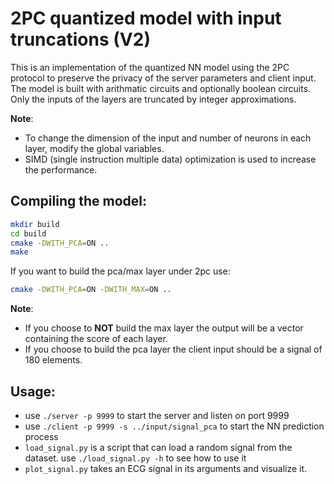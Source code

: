 # 2PC quantized model with input truncations (V2)

This is an implementation of the quantized NN model using the 2PC protocol to preserve the privacy of the server parameters and client input. The model is built with arithmatic circuits and optionally boolean circuits. Only the inputs of the layers are truncated by integer approximations.


**Note**: 
- To change the dimension of the input and number of neurons in each layer, modify the global variables.
- SIMD (single instruction multiple data) optimization is used to increase the performance.

## Compiling the model:
``` bash
mkdir build
cd build
cmake -DWITH_PCA=ON ..
make
```
If you want to build the pca/max layer under 2pc use:
``` bash
cmake -DWITH_PCA=ON -DWITH_MAX=ON .. 
```
**Note**: 
- If you choose to **NOT** build the max layer the output will be a vector containing the score of each layer.
- If you choose to build the pca layer the client input should be a signal of 180 elements.


## Usage:

- use `./server -p 9999` to start the server and listen on port 9999
- use `./client -p 9999 -s ../input/signal_pca` to start the NN prediction process
- `load_signal.py` is a script that can load a random signal from the dataset. use `./load_signal.py -h` to see how to use it
- `plot_signal.py` takes an ECG signal in its arguments and visualize it.